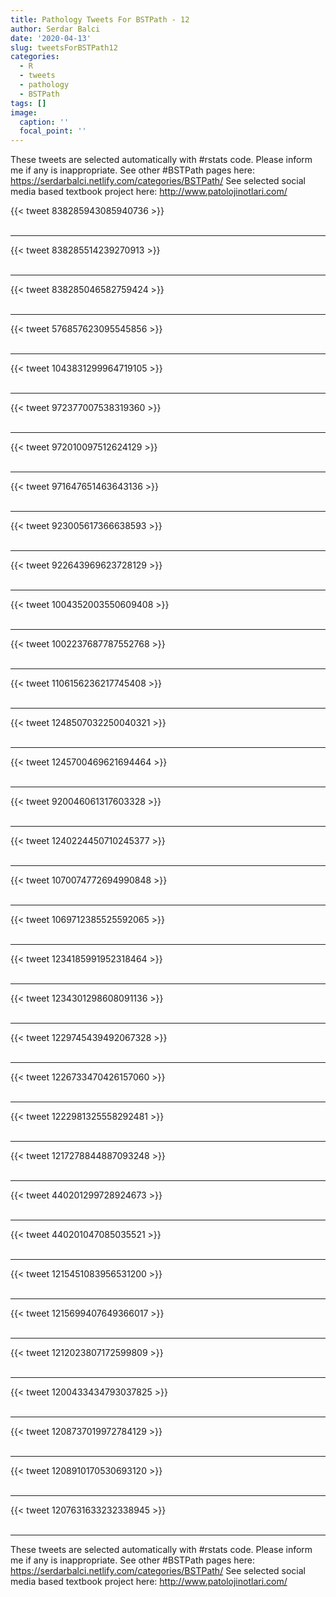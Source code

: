 ```yaml
---
title: Pathology Tweets For BSTPath - 12
author: Serdar Balci
date: '2020-04-13'
slug: tweetsForBSTPath12
categories:
  - R
  - tweets
  - pathology
  - BSTPath
tags: []
image:
  caption: ''
  focal_point: ''
---
```



These tweets are selected automatically with #rstats code. Please inform me if any is inappropriate.
See other #BSTPath pages here: https://serdarbalci.netlify.com/categories/BSTPath/ 
See selected social media based textbook project here: http://www.patolojinotlari.com/

{{< tweet 838285943085940736 >}}
<br>
<br>
<hr>
{{< tweet 838285514239270913 >}}
<br>
<br>
<hr>
{{< tweet 838285046582759424 >}}
<br>
<br>
<hr>
{{< tweet 576857623095545856 >}}
<br>
<br>
<hr>
{{< tweet 1043831299964719105 >}}
<br>
<br>
<hr>
{{< tweet 972377007538319360 >}}
<br>
<br>
<hr>
{{< tweet 972010097512624129 >}}
<br>
<br>
<hr>
{{< tweet 971647651463643136 >}}
<br>
<br>
<hr>
{{< tweet 923005617366638593 >}}
<br>
<br>
<hr>
{{< tweet 922643969623728129 >}}
<br>
<br>
<hr>
{{< tweet 1004352003550609408 >}}
<br>
<br>
<hr>
{{< tweet 1002237687787552768 >}}
<br>
<br>
<hr>
{{< tweet 1106156236217745408 >}}
<br>
<br>
<hr>
{{< tweet 1248507032250040321 >}}
<br>
<br>
<hr>
{{< tweet 1245700469621694464 >}}
<br>
<br>
<hr>
{{< tweet 920046061317603328 >}}
<br>
<br>
<hr>
{{< tweet 1240224450710245377 >}}
<br>
<br>
<hr>
{{< tweet 1070074772694990848 >}}
<br>
<br>
<hr>
{{< tweet 1069712385525592065 >}}
<br>
<br>
<hr>
{{< tweet 1234185991952318464 >}}
<br>
<br>
<hr>
{{< tweet 1234301298608091136 >}}
<br>
<br>
<hr>
{{< tweet 1229745439492067328 >}}
<br>
<br>
<hr>
{{< tweet 1226733470426157060 >}}
<br>
<br>
<hr>
{{< tweet 1222981325558292481 >}}
<br>
<br>
<hr>
{{< tweet 1217278844887093248 >}}
<br>
<br>
<hr>
{{< tweet 440201299728924673 >}}
<br>
<br>
<hr>
{{< tweet 440201047085035521 >}}
<br>
<br>
<hr>
{{< tweet 1215451083956531200 >}}
<br>
<br>
<hr>
{{< tweet 1215699407649366017 >}}
<br>
<br>
<hr>
{{< tweet 1212023807172599809 >}}
<br>
<br>
<hr>
{{< tweet 1200433434793037825 >}}
<br>
<br>
<hr>
{{< tweet 1208737019972784129 >}}
<br>
<br>
<hr>
{{< tweet 1208910170530693120 >}}
<br>
<br>
<hr>
{{< tweet 1207631633232338945 >}}
<br>
<br>
<hr>


These tweets are selected automatically with #rstats code. Please inform me if any is inappropriate.
See other #BSTPath pages here: https://serdarbalci.netlify.com/categories/BSTPath/ 
See selected social media based textbook project here: http://www.patolojinotlari.com/
